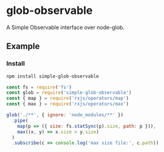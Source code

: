 # glob-observable

A Simple Observable interface over node-glob.

## Example

### Install

```bash
npm install simple-glob-observable
```

```javascript
const fs = require('fs')
const glob = require('simple-glob-observable')
const { map } = require('rxjs/operators/map')
const { max } = require('rxjs/operators/max')

glob('./**', { ignore: 'node_modules/**' })
  .pipe(
    map(p => ({ size: fs.statSync(p).size, path: p })),
    max((x, y) => x.size > y.size)
  )
  .subscribe(c => console.log('max size file:', c.path))
```
